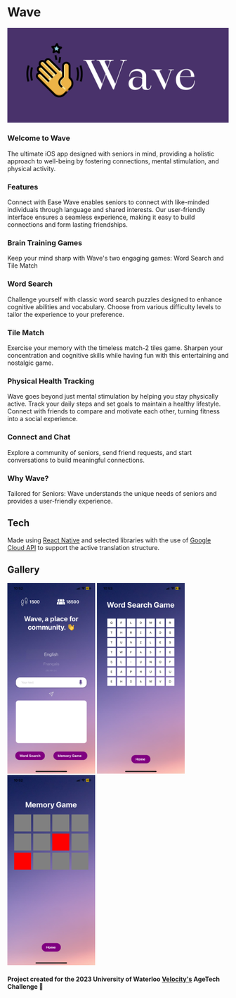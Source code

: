 # Wave

![logo](images/logo.png)

### Welcome to Wave
The ultimate iOS app designed with seniors in mind, providing a holistic approach to well-being by fostering connections, mental stimulation, and physical activity.

### Features
Connect with Ease
Wave enables seniors to connect with like-minded individuals through language and shared interests. Our user-friendly interface ensures a seamless experience, making it easy to build connections and form lasting friendships.

### Brain Training Games
Keep your mind sharp with Wave's two engaging games: Word Search and Tile Match

### Word Search
Challenge yourself with classic word search puzzles designed to enhance cognitive abilities and vocabulary. Choose from various difficulty levels to tailor the experience to your preference.

### Tile Match
Exercise your memory with the timeless match-2 tiles game. Sharpen your concentration and cognitive skills while having fun with this entertaining and nostalgic game.

### Physical Health Tracking
Wave goes beyond just mental stimulation by helping you stay physically active. Track your daily steps and set goals to maintain a healthy lifestyle. Connect with friends to compare and motivate each other, turning fitness into a social experience.

### Connect and Chat
Explore a community of seniors, send friend requests, and start conversations to build meaningful connections.

### Why Wave?
Tailored for Seniors: Wave understands the unique needs of seniors and provides a user-friendly experience.

## Tech

Made using [React Native](https://reactnative.dev/) and selected libraries with the use of [Google Cloud API](https://cloud.google.com/apis) to support the active translation structure.

## Gallery
<p float="left">
<img src="images/HomeScreen.PNG" alt="HomeScreen" width="200"/>
<img src="images/WordSearch.PNG" alt="WordSearch" width="200"/>
<img src="images/TileMatch.PNG" alt="TileMatch" width="200"/>
</p>

#### Project created for the 2023 University of Waterloo [Velocity's](https://velocityincubator.com/) AgeTech Challenge 🧠